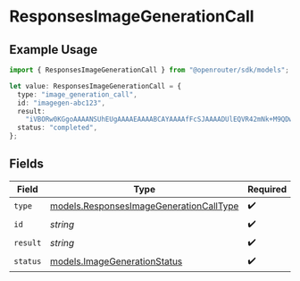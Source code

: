 # ResponsesImageGenerationCall

## Example Usage

```typescript
import { ResponsesImageGenerationCall } from "@openrouter/sdk/models";

let value: ResponsesImageGenerationCall = {
  type: "image_generation_call",
  id: "imagegen-abc123",
  result:
    "iVBORw0KGgoAAAANSUhEUgAAAAEAAAABCAYAAAAfFcSJAAAADUlEQVR42mNk+M9QDwADhgGAWjR9awAAAABJRU5ErkJggg==",
  status: "completed",
};
```

## Fields

| Field                                                                                    | Type                                                                                     | Required                                                                                 | Description                                                                              | Example                                                                                  |
| ---------------------------------------------------------------------------------------- | ---------------------------------------------------------------------------------------- | ---------------------------------------------------------------------------------------- | ---------------------------------------------------------------------------------------- | ---------------------------------------------------------------------------------------- |
| `type`                                                                                   | [models.ResponsesImageGenerationCallType](../models/responsesimagegenerationcalltype.md) | :heavy_check_mark:                                                                       | N/A                                                                                      |                                                                                          |
| `id`                                                                                     | *string*                                                                                 | :heavy_check_mark:                                                                       | N/A                                                                                      |                                                                                          |
| `result`                                                                                 | *string*                                                                                 | :heavy_check_mark:                                                                       | N/A                                                                                      |                                                                                          |
| `status`                                                                                 | [models.ImageGenerationStatus](../models/imagegenerationstatus.md)                       | :heavy_check_mark:                                                                       | N/A                                                                                      | completed                                                                                |
